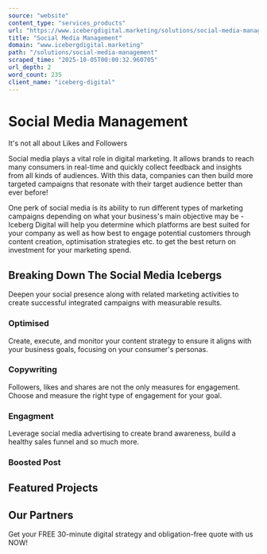 ```yaml
---
source: "website"
content_type: "services_products"
url: "https://www.icebergdigital.marketing/solutions/social-media-management"
title: "Social Media Management"
domain: "www.icebergdigital.marketing"
path: "/solutions/social-media-management"
scraped_time: "2025-10-05T00:00:32.960705"
url_depth: 2
word_count: 235
client_name: "iceberg-digital"
---
```


# Social Media Management

It's not all about Likes and Followers

Social media plays a vital role in digital marketing. It allows brands to reach many consumers in real-time and quickly collect feedback and insights from all kinds of audiences. With this data, companies can then build more targeted campaigns that resonate with their target audience better than ever before!

One perk of social media is its ability to run different types of marketing campaigns depending on what your business's main objective may be - Iceberg Digital will help you determine which platforms are best suited for your company as well as how best to engage potential customers through content creation, optimisation strategies etc. to get the best return on investment for your marketing spend.

## Breaking Down The Social Media Icebergs

Deepen your social presence along with related marketing activities to create successful integrated campaigns with measurable results.

### Optimised

Create, execute, and monitor your content strategy to ensure it aligns with your business goals, focusing on your consumer's personas.

### Copywriting

Followers, likes and shares are not the only measures for engagement. Choose and measure the right type of engagement for your goal.

### Engagment

Leverage social media advertising to create brand awareness, build a healthy sales funnel and so much more.

### Boosted Post

## Featured Projects

## Our Partners

Get your FREE 30-minute digital strategy and obligation-free quote with us NOW!